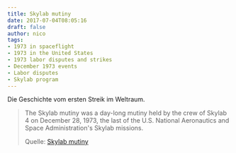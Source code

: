 ```yaml
---
title: Skylab mutiny
date: 2017-07-04T08:05:16
draft: false
author: nico
tags: 
- 1973 in spaceflight
- 1973 in the United States
- 1973 labor disputes and strikes
- December 1973 events
- Labor disputes
- Skylab program
---
```


Die Geschichte vom ersten Streik im Weltraum.

> The Skylab mutiny was a day-long mutiny held by the crew of Skylab 4 on
> December 28, 1973, the last of the U.S. National Aeronautics and Space
> Administration's Skylab missions.
>
> Quelle: [Skylab mutiny](https://en.wikipedia.org/wiki/Skylab_mutiny)
